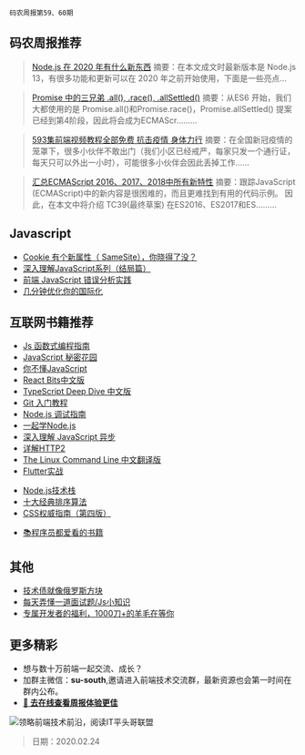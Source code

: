 `码农周报第59、60期`

码农周报推荐
-------

> [Node.js 在 2020 年有什么新东西](https://mp.weixin.qq.com/s/mbYpjs00fDdrekIHsjmv-Q)
> 摘要：在本文成文时最新版本是 Node.js  13，有很多功能和更新可以在 2020 年之前开始使用，下面是一些亮点…

> [Promise 中的三兄弟 .all(), .race(), .allSettled()](https://www.javascriptc.com/3533.html)
> 摘要：从ES6 开始，我们大都使用的是 Promise.all()和Promise.race()，Promise.allSettled() 提案已经到第4阶段，因此将会成为ECMAScr………

> [593集前端视频教程全部免费 抗击疫情 身体力行](https://juejin.im/post/5e3a249a6fb9a07cd80f0f59)
> 摘要：在全国新冠疫情的笼罩下，很多小伙伴不敢出门（我们小区已经戒严，每家只发一个通行证，每天只可以外出一小时），可能很多小伙伴会因此丢掉工作……

> [汇总ECMAScript 2016、2017、2018中所有新特性](https://www.javascriptc.com/3502.html)
> 摘要：跟踪JavaScript (ECMAScript)中的新内容是很困难的，而且更难找到有用的代码示例。 因此，在本文中将介绍 TC39(最终草案) 在ES2016、ES2017和ES………


Javascript
-------

+ [Cookie 有个新属性（ SameSite），你晓得了没？](https://mp.weixin.qq.com/s/iAJjVskKDauxtv4NNS2mqA)
+ [深入理解JavaScript系列（结局篇）](https://www.javascriptc.com/3667.html)
+ [前端 JavaScript 错误分析实践](https://www.javascriptc.com/3181.html)
+ [几分钟优化你的国际化](https://www.javascriptc.com/3179.html)


互联网书籍推荐
-------
- [Js 函数式编程指南](https://www.javascriptc.com/books/functional/)
- [JavaScript 秘密花园](https://www.javascriptc.com/books/javascript-garden/)
- [你不懂JavaScript](https://www.javascriptc.com/books/you-dont-know-js/)
- [React Bits中文版](https://www.javascriptc.com/books/react-bits-cn/)
- [TypeScript Deep Dive 中文版](https://www.javascriptc.com/books/typescript-deep-dive/)
- [Git 入门教程](https://www.javascriptc.com/books/git-tutorial/)
- [Node.js 调试指南](https://www.javascriptc.com/books/node-in-debugging/)
- [一起学Node.js](https://www.javascriptc.com/books/learn-nodejs/)
- [深入理解 JavaScript 异步](https://www.javascriptc.com/books/javascript-async-tutorial/)
- [详解HTTP2](https://www.javascriptc.com/books/http2-explained/)
- [The Linux Command Line 中文翻译版](https://www.javascriptc.com/books/linux-command-line/)
- [Flutter实战](https://www.javascriptc.com/books/flutter-in-action/)
+ [Node.js技术栈](https://www.javascriptc.com/books/nodejs-roadmap/)
+ [十大经典排序算法](https://www.javascriptc.com/books/js-sorting-algorithm/)
+ [CSS权威指南（第四版）](https://www.javascriptc.com/books/css-the-definitive-guide-4th-zh/)
- [📚程序员都爱看的书籍](https://www.javascriptc.com/books-navigation)

其他
-------
+ [技术债就像俄罗斯方块](https://mp.weixin.qq.com/s/ocUWEET7et43dcx5dEcA9w)
+ [每天弄懂一道面试题/Js小知识](https://www.javascriptc.com/interview-tips/)
+ [专属开发者的福利，1000刀+的羊毛在等你](https://mp.weixin.qq.com/s/B0BB_3gHghguuzwwn8p_qQ)


更多精彩
-------
+ 想与数十万前端一起交流、成长？
+ 加群主微信：**su-south**,邀请进入前端技术交流群，最新资源也会第一时间在群内公布。
+ **[:lollipop: 去在线查看周报体验更佳](https://www.javascriptc.com/category/javascript-weekly)**

![领略前端技术前沿，阅读IT平头哥联盟](https://user-images.githubusercontent.com/18324563/70633966-608b2980-1c6c-11ea-8123-34f1fd13484e.png)



> 日期：2020.02.24
